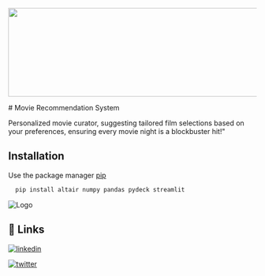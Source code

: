 <p align="center"><img src="https://i.ibb.co/hfb6n4T/dexe47y-93532dcd-45cd-4381-8758-b6c5535c3a4e.jpg" width="1380px" height="180px"></p>
# Movie Recommendation System

Personalized movie curator, suggesting tailored film selections based on your preferences, ensuring every movie night is a blockbuster hit!"


## Installation

Use the package manager [pip](https://pip.pypa.io/en/stable/)

```bash
  pip install altair numpy pandas pydeck streamlit
```
    
![Logo](https://i.ibb.co/RCq5VXf/Beige-Minimal-Personal-Make-Up-Artist-Logo.png)


## 🔗 Links


[![linkedin](https://img.shields.io/badge/linkedin-0A66C2?style=for-the-badge&logo=linkedin&logoColor=white)](https://www.linkedin.com/in/vikas-kumar-547645142/)  

[![twitter](https://img.shields.io/badge/twitter-1DA1F2?style=for-the-badge&logo=twitter&logoColor=white)](https://twitter.com/pande17827)



